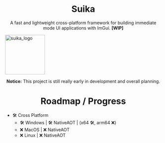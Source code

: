 <h1 align="center">Suika</h1>
<p align="center">A fast and lightweight cross-platform framework for building immediate mode UI applications with ImGui. <strong>[WIP]</strong></p>

<img alt="suika_logo" src="https://i.imgur.com/7fP35H5.png" width="128" align="middle">

<p align="center">
    <strong>Notice:</strong> This project is still really early in development and overall planning.
</p>

<h1 align="center">Roadmap / Progress</h1>

- 🛠️ Cross Platform
    - 🛠️ Windows | 🛠️ NativeAOT | (x64 🛠️, arm64 ❌)
    - ❌ MacOS  | ❌ NativeAOT
    - ❌ Linux  | ❌ NativeAOT